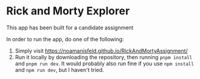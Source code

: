 # Rick and Morty Explorer
This app has been built for a candidate assignment

In order to run the app, do one of the following:
1. Simply visit https://noamanisfeld.github.io/RickAndMortyAssignment/
2. Run it locally by downloading the repository, then running `pnpm install` and `pnpm run dev`.
   It would probably also run fine if you use `npm install` and `npm run dev`, but I haven't tried.
